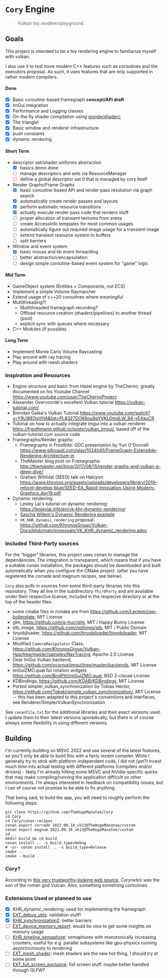 # `Cory` Engine

> Vulkan toy renderer/playground

## Goals

This project is intended to be a toy rendering engine to familiarize myself with vulkan.

I also use it to test more modern C++ features such as coroutines and the executors proposal.
As such, it uses features that are only supported in rather modern compilers.

#### Done

- [x] Basic coroutine-based framegraph **concept/API draft**
- [x] ImGui integration
- [x] Performance and Logging classes
- [x] On-the fly shader compilation using [google/shaderc](https://github.com/google/shaderc)
- [x] The triangle!
- [x] Basic window and renderer infrastructure
- [x] push constants
- [x] dynamic rendering

#### Short Term

- descriptor set/shader uniforms abstraction
    - [x] basics demo done
    - [ ] manage descriptors and sets via ResourceManager
    - [ ] define a global descriptor set 0 that is managed by cory itself
- Render Graphs/Frame Graphs
    - [x] basic coroutine-based API and render pass resolution via graph search
    - [x] automatically create render passes and layouts
    - [x] perform automatic resource transitions
    - [x] actually execute render pass code that renders stuff
    - [ ] proper allocation of transient textures from arena
    - [ ] create AccessInfo templates for most common usages
    - [ ] automatically figure out required image usage for a transient image
    - [ ] extend transient resource system to buffers
    - [ ] split barriers
- Window and event system
    - [x] basic mouse and kb event forwarding
    - [ ] better abstraction/encapsulation
    - [ ] design simple coroutine-based event system for "game" logic

#### Mid Term

- GameObject system (Entities + Components, not ECS)
- Implement a simple Volume Raymarcher
- Extend usage of c++20 coroutines where meaningful
- Multithreading?!
    - Multithreaded framegraph recording?
    - Offload resource creation (shaders/pipelines) to another thread (pool)
    - explicit sync with queues where necessary
- C++ Modules (if possible)

#### Long Term

- Implement Monte Carlo Volume Raycasting
- Play around with ray tracing
- Play around with mesh shaders

### Inspiration and Resources

- Engine structure and basic from Hazel engine by TheCherno, greatly documented on his Youtube
  Channel https://www.youtube.com/user/TheChernoProject
- Alexander Overvoorde's excellent Vulkan tutorial https://vulkan-tutorial.com/
- Brendan Galea's Vulkan Tutorial https://www.youtube.com/watch?v=Y9U9IE0gVHA&list=PL8327DO66nu9qYVKLDmdLW_84-yE4auCR
- Tutorial on how to actually integrate imgui into a vulkan renderer https://frguthmann.github.io/posts/vulkan_imgui/,
  based off of the vulkan-tutorial.com source code
- Framegraphs/Render graphs:
    - Framegraphs in Frostbite: GDC presentation by Yuri
      O'Donnell https://www.gdcvault.com/play/1024045/FrameGraph-Extensible-Rendering-Architecture-in
    - TheMaister blog post on Framegraphs: http://themaister.net/blog/2017/08/15/render-graphs-and-vulkan-a-deep-dive/
    - Graham Wihlidal (SEED) talk on
      Halcyon: https://www.khronos.org/assets/uploads/developers/library/2019-reboot-develop-blue/SEED-EA_Rapid-Innovation-Using-Modern-Graphics_Apr19.pdf
- Dynamic rendering:
    - Lesley Lai's tutorial on dynamic rendering: https://lesleylai.info/en/vk-khr-dynamic-rendering/
    - [Sascha Willem's Dynamic Rendering example](https://github.com/SaschaWillems/Vulkan/blob/313ac10de4a765997ddf5202c599e4a0ca32c8ca/examples/dynamicrendering/dynamicrendering.cpp)
    - `VK_KHR_dynamic_rendering`
      proposal: https://github.com/KhronosGroup/Vulkan-Docs/blob/main/proposals/VK_KHR_dynamic_rendering.adoc

### Included Third-Party sources

For the "bigger" libraries, this project uses conan to manage the dependencies.
The integration is transparent, which means that if you have a suitable conan installation, the packages should be
downloaded and built automatically when you configure the CMake project. (after you have registered the corrade and
magnum recipes, see below).

`Cory` also pulls in sources from some third-party libraries into this repository. They all live in the
subdirectory `ThirdParty` and are available under their respective license, included in the respecive directory or at
the top of the header files:

- some cmake files in /cmake are from https://github.com/Lectem/cpp-boilerplate, MIT License
- glm, https://github.com/g-truc/glm, MIT / Happy Bunny License
- stb_image, https://github.com/nothings/stb, MIT / Public Domain
- tinyobjloader, https://github.com/tinyobjloader/tinyobjloader, MIT License
- Modified `CameraManipulator` Class, https://github.com/KhronosGroup/Vulkan-Hpp/tree/master/samples/RayTracing, Apache
  2.0 License
- Dear ImGui Vulkan backend, https://github.com/ocornut/imgui/tree/master/backends, MIT License
- imGuIZMO.quat for rotation widgets https://github.com/BrutPitt/imGuIZMO.quat, BSD 2-clause License
- KDBindings, https://github.com/KDAB/KDBindings, MIT License
- Ported simpler_vulkan_synchronization by Tobias Hector, https://github.com/Tobski/simple_vulkan_synchronization/, MIT License -- this has been adapted to this project's conventions and interfaces, see Renderer/SimplerVulkanSynchronization

See `conanfile.txt` for the additional libraries and their exact versions used. I update them to their latest versions
sporadically, but there is of course always some flexibility in using different versions.

## Building

I'm currently building on MSVC 2022 and use several of the latest features, so you'll only be able to build this with a
fairly recent compiler.
While I generally try to stick with platform-independent code, I did not (yet?) invest much time into actual testing
with different platforms (compilers and/or drivers) - likely I'm already hitting some MSVC and NVidia-specific quirks
that
may make compiling/running the application difficult on other environments.
I'm always interested in feedback on compatibility issues, but I can of course not promise to be able to fix anything.

That being said, to build the app, you will need to roughly perform the following steps:

```
git clone https://github.com/TheHugeManatee/Cory
cd Cory
cd Cory/conan-recipes
conan export corrade 2022.09.10_vk13@TheHugeManatee/custom
conan export magnum 2022.09.10_vk13@TheHugeManatee/custom
cd ..
mkdir build && cd build
conan install .. -s build_type=Debug
# -or- conan install .. -s build_type=Release
cmake ..
cmake --build .
```

### Cory?

According to [this very trustworthy-looking web source](http://www.talesbeyondbelief.com/roman-gods/vulcan.htm),
*Corynetes* was the son of the roman god Vulcan.
Also, something something coroutines.

### Extensions Used or planned to use

- [x] KHR_dynamic_rendering: used for implementing the framegraph
- [x] [EXT_debug_utils](https://registry.khronos.org/vulkan/specs/1.2-extensions/man/html/VK_EXT_debug_utils.html):
  validation stuff!
- [x] [KHR_synchronization2](https://registry.khronos.org/vulkan/specs/1.2-extensions/man/html/VK_KHR_synchronization2.html):
  better barriers
- [ ] [EXT_device_memory_report](https://registry.khronos.org/vulkan/specs/1.3-extensions/man/html/VK_EXT_device_memory_report.html):
  would be nice to get some insights on memory usage
- [ ] [KHR_timeline_semaphore](https://registry.khronos.org/vulkan/specs/1.3-extensions/man/html/VK_KHR_timeline_semaphore.html):
  semaphores with monotonically increasing counters, useful for e.g. parallel subsystems like gpu-physics running
  asynchronously to rendering
- [ ] [EXT_mesh_shader](https://registry.khronos.org/vulkan/specs/1.3-extensions/man/html/VK_EXT_mesh_shader.html): mesh
  shaders are the new hot thing, I should try at some point
- [ ] [EXT_full_screen_exclusive](https://registry.khronos.org/vulkan/specs/1.3-extensions/man/html/VK_EXT_full_screen_exclusive.html):
  full screen stuff. maybe better handled through GLFW?
